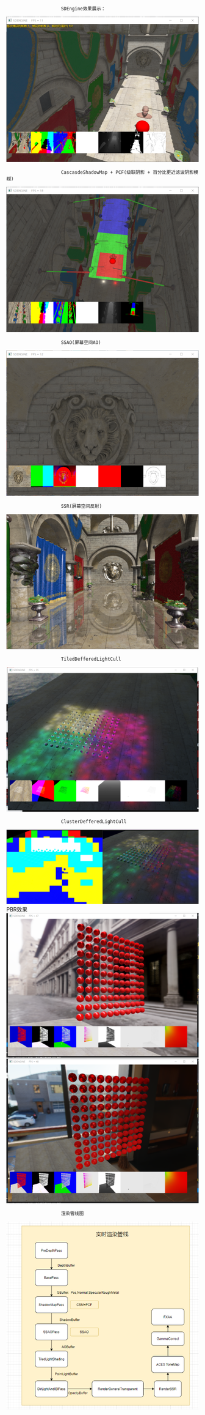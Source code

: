 
						SDEngine效果展示：
![image](https://github.com/2047241149/SDEngine/blob/master/SDEngine/Misc/GraphicsDemo.png)



						CascasdeShadowMap + PCF(级联阴影 + 百分比更近滤波阴影模糊)
![image](https://github.com/2047241149/SDEngine/blob/master/SDEngine/Misc/DefferedShading_CSM.png)


						SSAO(屏幕空间AO)
![image](https://github.com/2047241149/SDEngine/blob/master/SDEngine/Misc/DefferedShading_SSAO.png)

						SSR(屏幕空间反射)
![image](https://github.com/2047241149/SDEngine/blob/master/SDEngine/Misc/DefferedShading_SSR.png)

						TiledDefferedLightCull
![image](https://github.com/2047241149/SDEngine/blob/master/SDEngine/Misc/TiledLightShaing.png)

						ClusterDefferedLightCull
![image](https://github.com/2047241149/SDEngine/blob/master/SDEngine/Misc/ClusterDefferedShaing.png)					
               					PBR效果
![image](https://github.com/2047241149/SDEngine/blob/master/SDEngine/Misc/DefferedShading_Pbr1.png)
![image](https://github.com/2047241149/SDEngine/blob/master/SDEngine/Misc/DefferedShading_Pbr2.png)


						渲染管线图
![image](https://github.com/2047241149/SDEngine/blob/master/document/GraphicsRenderPipeline.png)

